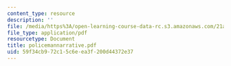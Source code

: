 ```yaml
---
content_type: resource
description: ''
file: /media/https%3A/open-learning-course-data-rc.s3.amazonaws.com/21a-441-the-conquest-of-america-spring-2004/59f34cb972c15c6eea3f200d44372e37_policemannarrative.pdf
file_type: application/pdf
resourcetype: Document
title: policemannarrative.pdf
uid: 59f34cb9-72c1-5c6e-ea3f-200d44372e37
---
```

